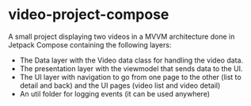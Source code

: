# video-project-compose
A small project displaying two videos in a MVVM architecture done in Jetpack Compose containing the following layers:


- The Data layer with the Video data class for handling the video data.
- The presentation layer with the viewmodel that sends data to the UI.
- The UI layer with navigation to go from one page to the other (list to detail and back) and the UI pages (video list and video detail)
- An util folder for logging events (it can be used anywhere)
